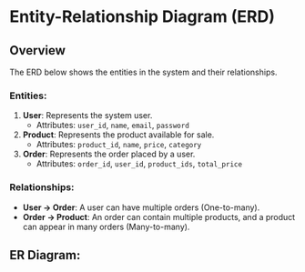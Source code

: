# Entity-Relationship Diagram (ERD)

## Overview
The ERD below shows the entities in the system and their relationships.

### Entities:
1. **User**: Represents the system user.
   - Attributes: `user_id`, `name`, `email`, `password`
2. **Product**: Represents the product available for sale.
   - Attributes: `product_id`, `name`, `price`, `category`
3. **Order**: Represents the order placed by a user.
   - Attributes: `order_id`, `user_id`, `product_ids`, `total_price`

### Relationships:
- **User → Order**: A user can have multiple orders (One-to-many).
- **Order → Product**: An order can contain multiple products, and a product can appear in many orders (Many-to-many).

## ER Diagram:
